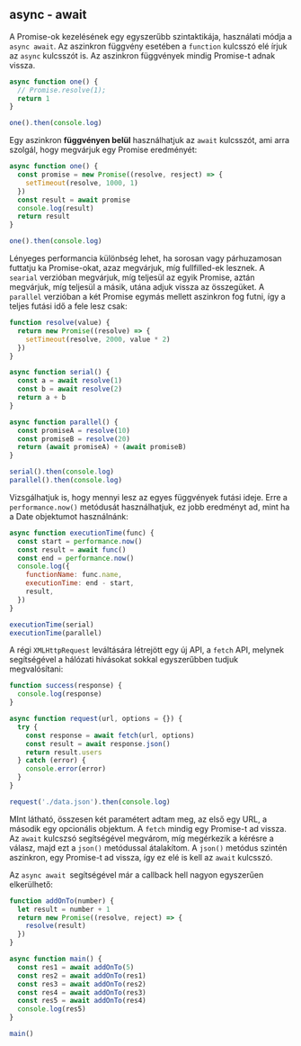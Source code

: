 ## async - await

A Promise-ok kezelésének egy egyszerűbb szintaktikája, használati módja a `async await`.
Az aszinkron függvény esetében a `function` kulcsszó elé írjuk az `async` kulcsszót is.
Az aszinkron függvények mindig Promise-t adnak vissza.

```js
async function one() {
  // Promise.resolve(1);
  return 1
}

one().then(console.log)
```

Egy aszinkron **függvényen belül** használhatjuk az `await` kulcsszót, ami arra szolgál, hogy megvárjuk egy Promise eredményét:

```js
async function one() {
  const promise = new Promise((resolve, resject) => {
    setTimeout(resolve, 1000, 1)
  })
  const result = await promise
  console.log(result)
  return result
}

one().then(console.log)
```

Lényeges performancia különbség lehet, ha sorosan vagy párhuzamosan futtatju ka Promise-okat, azaz megvárjuk, míg fullfilled-ek lesznek.
A `searial` verzióban megvárjuk, míg teljesül az egyik Promise, aztán megvárjuk, míg teljesül a másik, utána adjuk vissza az összegüket. A `parallel` verzióban a két Promise egymás mellett aszinkron fog futni, így a teljes futási idő a fele lesz csak:

```js
function resolve(value) {
  return new Promise((resolve) => {
    setTimeout(resolve, 2000, value * 2)
  })
}

async function serial() {
  const a = await resolve(1)
  const b = await resolve(2)
  return a + b
}

async function parallel() {
  const promiseA = resolve(10)
  const promiseB = resolve(20)
  return (await promiseA) + (await promiseB)
}

serial().then(console.log)
parallel().then(console.log)
```

Vizsgálhatjuk is, hogy mennyi lesz az egyes függvények futási ideje. Erre a `performance.now()` metódusát használhatjuk, ez jobb eredményt ad, mint ha a Date objektumot használnánk:

```js
async function executionTime(func) {
  const start = performance.now()
  const result = await func()
  const end = performance.now()
  console.log({
    functionName: func.name,
    executionTime: end - start,
    result,
  })
}

executionTime(serial)
executionTime(parallel)
```

A régi `XMLHttpRequest` leváltására létrejött egy új API, a `fetch` API, melynek segítségével a hálózati hívásokat sokkal egyszerűbben tudjuk megvalósítani:

```js
function success(response) {
  console.log(response)
}

async function request(url, options = {}) {
  try {
    const response = await fetch(url, options)
    const result = await response.json()
    return result.users
  } catch (error) {
    console.error(error)
  }
}

request('./data.json').then(console.log)
```

MInt látható, összesen két paramétert adtam meg, az első egy URL, a második egy opcionális objektum. A `fetch` mindig egy Promise-t ad vissza. Az `await` kulcszsó segítségével megvárom, míg megérkezik a kérésre a válasz, majd ezt a `json()` metódussal átalakítom. A `json()` metódus szintén aszinkron, egy Promise-t ad vissza, így ez elé is kell az `await` kulcsszó.

Az `async await `segítségével már a callback hell nagyon egyszerűen elkerülhető:

```js
function addOnTo(number) {
  let result = number + 1
  return new Promise((resolve, reject) => {
    resolve(result)
  })
}

async function main() {
  const res1 = await addOnTo(5)
  const res2 = await addOnTo(res1)
  const res3 = await addOnTo(res2)
  const res4 = await addOnTo(res3)
  const res5 = await addOnTo(res4)
  console.log(res5)
}

main()
```

